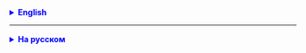 <details style="margin-top: 16px">
  <summary style="cursor: pointer; color: blue;"><b>English</b></summary>



</details>

<hr>

<details style="margin-top: 16px">
  <summary style="cursor: pointer; color: blue;"><b>На русском</b></summary>

- Java Collection Framework (JCF) - множество классов и интерфейсов которые реализуют наиболее часто используемые
  структуры данных. JCF состоит из двух больших подразделов: Map и Collection. Мы начинаем наше изучение с коллекций.
- Интерфейс Collection расширяет интерфейс Iterable, т. е. все коллекции итерируемые. Интерфейс Collection определяет
  некоторый основной набор методов для работы с коллекциями данных. Например добавление, удаление, поиск, получение
  колличества элементов в коллекции и т. д.
- Есть множество интерфейсов расширяющих интерфейс Collection. Мы рассмотрим интерфейсы Set и List. И начнем с
  интерфейса
  List. Интерфейс List определяет коллекции элементы которых имеют индексы, т. е. некий аналог массива, но не имеющий
  ограничения по размеру. Соответственно в интерфейсе List, помимо методов унаследованных от Iterable и Collection,
  определены методы работающие с индексами. Например вставка по индексу, удаление по индексу, получение элемента по
  индексу, поиск индекса заданного аргумента и т. п.
- Одной из имплементаций интерфейса List является класс ArrayList. Для реализации функциональности интерфейса List,
- ArrayList инкапсулирует в себе массив некоторого начального размера. Когда этот массив полностью заполняется, то его
  элементы копируются в новый массив, но уже большего размера. И теперь ждем когда заполнится новый массив. И т. д. Т.
  е. простым языком ArrayList представляет из себя "резиновый массив".

### Реализация собственной версии ArrayList

Для практического занятия мы можем взять за основу простую структуру данных, аналогичную ArrayList в Java, которую
назовем MyArrayList.
Вот базовый контур класса для реализации:

````java
public interface MyList<E> {

  // Добавляем элемент и увеличиваем размер массива, если нужно
  void add(E o);

  // Получаем элемент по индексу
  E get (int index);

  // устанавливает объект по индексу, смещая объекты
  void set(E o, int index);

  // Возвращаем размер коллекции
  int size();
  boolean contains(E o);

  // Удаляем элемент по значению
  boolean remove(E o);

  // Удаляем элемент по индексу
  E removeByIndex(int index);
}
````

- Когда элементы добавляются в ArrayList и его текущая емкость заполняется, ArrayList должен увеличить свой размер,
  чтобы вместить больше элементов. Это происходит за счет создания нового массива большего размера и копирования
  элементов из старого массива в новый.
- Процесс увеличения размера называется "расширением" (resizing) или "перераспределением" (reallocating), и хотя он
  относительно эффективен, он может быть дорогостоящим с точки зрения производительности при добавлении большого
  количества элементов, так как при каждом расширении происходит копирование всех элементов. Поэтому рекомендуется, если
  известно количество элементов или примерный верхний предел, инициализировать ArrayList с этой начальной емкостью:


````
List<String> list = new ArrayList<>(начальная_емкость);
````

Это позволит избежать лишних расширений и увеличить производительность при добавлении большого количества элементов.

#### Код с урока в github:

- https://github.com/AR1988/Ait-34_2_ArrayList
- https://github.com/AR1988/Game21_AIT


</details>
